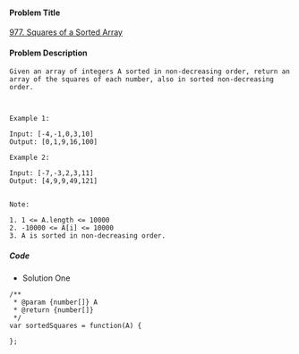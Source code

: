 #### Problem Title
[977. Squares of a Sorted Array](https://leetcode.com/problems/squares-of-a-sorted-array/)
#### Problem Description
```
Given an array of integers A sorted in non-decreasing order, return an array of the squares of each number, also in sorted non-decreasing order.

 

Example 1:

Input: [-4,-1,0,3,10]
Output: [0,1,9,16,100]

Example 2:

Input: [-7,-3,2,3,11]
Output: [4,9,9,49,121]
 

Note:

1. 1 <= A.length <= 10000
2. -10000 <= A[i] <= 10000
3. A is sorted in non-decreasing order.
```

##### Code

- Solution One
```
/**
 * @param {number[]} A
 * @return {number[]}
 */
var sortedSquares = function(A) {
    
};
```
